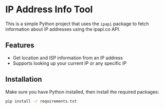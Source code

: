 # IP Address Info Tool

This is a simple Python project that uses the `ipapi` package to fetch information about IP addresses using the ipapi.co API.

## Features

- Get location and ISP information from an IP address
- Supports looking up your current IP or any specific IP

## Installation

Make sure you have Python installed, then install the required packages:

```bash
pip install -r requirements.txt
